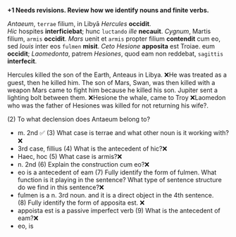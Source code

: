 **+1 Needs revisions. Review how we identify nouns and finite verbs.**

*Antaeum*, `terrae` filium, in Libyā *Hercules* **occidit**.  
*Hic* hospites **interficiebat**; hunc `luctando` *ille* **necauit**.
*Cygnum*, Martis filium, `armis` **occidit**.
*Mars* uenit et `armis` propter filium **contendit** cum eo, sed *Iouis* inter eos `fulmen` **misit**.
*Ceto Hesione* **apposita** est Troiae.
eum **occidit**; *Laomedonta*, patrem *Hesiones*, quod eam non reddebat, `sagittis` **interfecit**.

Hercules killed the son of the Earth, Anteaus in Libya. 
❌He was treated as a guest, then he killed him. 
The son of Mars, Swan, was then killed with a weapon
Mars came to fight him because he killed his son. Jupiter sent a lighting bolt between them. 
❌Hesione the whale, came to Troy
❌Laomedon who was the father of Hesiones was killed for not returning his wife?. 

(2) To what declension does Antaeum belong to?
 - m. 2nd  ✅
(3) What case is terrae and what other noun is it working with?❌
 - 3rd case, fillius
(4) What is the antecedent of hic?❌
 - Haec, hoc
(5) What case is armis?❌
 - n. 2nd
(6) Explain the construction cum eo?❌
 - eo is a antecedent of eam
(7) Fully identify the form of fulmen. What function is it playing in the sentence? What type of sentence structure do we find in this sentence?❌
 - fulmen is a n. 3rd noun. and it is a direct object in the 4th sentence.  
(8) Fully identify the form of apposita est. ❌
 - appoista est is a passive imperfect verb 
(9) What is the antecedent of eam?❌
 - eo, is 
